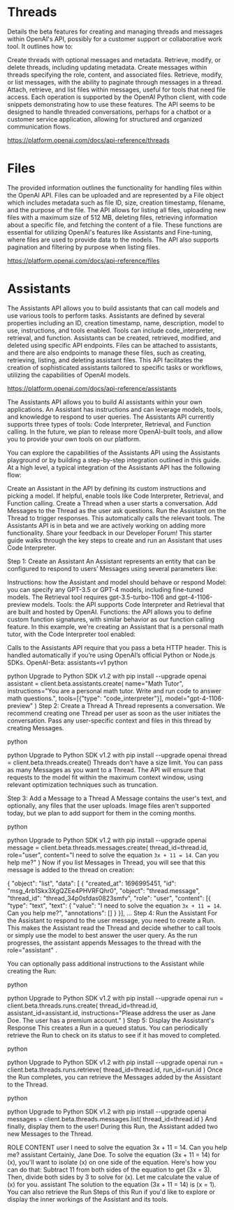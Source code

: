 # Threads

Details the beta features for creating and managing threads and messages within OpenAI's API, possibly for a customer support or collaborative work tool. It outlines how to:

Create threads with optional messages and metadata.
Retrieve, modify, or delete threads, including updating metadata.
Create messages within threads specifying the role, content, and associated files.
Retrieve, modify, or list messages, with the ability to paginate through messages in a thread.
Attach, retrieve, and list files within messages, useful for tools that need file access.
Each operation is supported by the OpenAI Python client, with code snippets demonstrating how to use these features. The API seems to be designed to handle threaded conversations, perhaps for a chatbot or a customer service application, allowing for structured and organized communication flows.

https://platform.openai.com/docs/api-reference/threads

# Files

The provided information outlines the functionality for handling files within the OpenAI API. Files can be uploaded and are represented by a File object which includes metadata such as file ID, size, creation timestamp, filename, and the purpose of the file. The API allows for listing all files, uploading new files with a maximum size of 512 MB, deleting files, retrieving information about a specific file, and fetching the content of a file. These functions are essential for utilizing OpenAI's features like Assistants and Fine-tuning, where files are used to provide data to the models. The API also supports pagination and filtering by purpose when listing files.

https://platform.openai.com/docs/api-reference/files


# Assistants

The Assistants API allows you to build assistants that can call models and use various tools to perform tasks. Assistants are defined by several properties including an ID, creation timestamp, name, description, model to use, instructions, and tools enabled. Tools can include code_interpreter, retrieval, and function. Assistants can be created, retrieved, modified, and deleted using specific API endpoints. Files can be attached to assistants, and there are also endpoints to manage these files, such as creating, retrieving, listing, and deleting assistant files. This API facilitates the creation of sophisticated assistants tailored to specific tasks or workflows, utilizing the capabilities of OpenAI models.

https://platform.openai.com/docs/api-reference/assistants

The Assistants API allows you to build AI assistants within your own applications. An Assistant has instructions and can leverage models, tools, and knowledge to respond to user queries. The Assistants API currently supports three types of tools: Code Interpreter, Retrieval, and Function calling. In the future, we plan to release more OpenAI-built tools, and allow you to provide your own tools on our platform.

You can explore the capabilities of the Assistants API using the Assistants playground or by building a step-by-step integration outlined in this guide. At a high level, a typical integration of the Assistants API has the following flow:

Create an Assistant in the API by defining its custom instructions and picking a model. If helpful, enable tools like Code Interpreter, Retrieval, and Function calling.
Create a Thread when a user starts a conversation.
Add Messages to the Thread as the user ask questions.
Run the Assistant on the Thread to trigger responses. This automatically calls the relevant tools.
The Assistants API is in beta and we are actively working on adding more functionality. Share your feedback in our Developer Forum!
This starter guide walks through the key steps to create and run an Assistant that uses Code Interpreter.

Step 1: Create an Assistant
An Assistant represents an entity that can be configured to respond to users’ Messages using several parameters like:

Instructions: how the Assistant and model should behave or respond
Model: you can specify any GPT-3.5 or GPT-4 models, including fine-tuned models. The Retrieval tool requires gpt-3.5-turbo-1106 and gpt-4-1106-preview models.
Tools: the API supports Code Interpreter and Retrieval that are built and hosted by OpenAI.
Functions: the API allows you to define custom function signatures, with similar behavior as our function calling feature.
In this example, we're creating an Assistant that is a personal math tutor, with the Code Interpreter tool enabled:

Calls to the Assistants API require that you pass a beta HTTP header. This is handled automatically if you’re using OpenAI’s official Python or Node.js SDKs.
OpenAI-Beta: assistants=v1
python

python
Upgrade to 
Python SDK v1.2
 with pip install --upgrade openai
assistant = client.beta.assistants.create(
    name="Math Tutor",
    instructions="You are a personal math tutor. Write and run code to answer math questions.",
    tools=[{"type": "code_interpreter"}],
    model="gpt-4-1106-preview"
)
Step 2: Create a Thread
A Thread represents a conversation. We recommend creating one Thread per user as soon as the user initiates the conversation. Pass any user-specific context and files in this thread by creating Messages.

python

python
Upgrade to 
Python SDK v1.2
 with pip install --upgrade openai
thread = client.beta.threads.create()
Threads don’t have a size limit. You can pass as many Messages as you want to a Thread. The API will ensure that requests to the model fit within the maximum context window, using relevant optimization techniques such as truncation.

Step 3: Add a Message to a Thread
A Message contains the user's text, and optionally, any files that the user uploads. Image files aren't supported today, but we plan to add support for them in the coming months.

python

python
Upgrade to 
Python SDK v1.2
 with pip install --upgrade openai
message = client.beta.threads.messages.create(
    thread_id=thread.id,
    role="user",
    content="I need to solve the equation `3x + 11 = 14`. Can you help me?"
)
Now if you list Messages in Thread, you will see that this message is added to the thread on creation:

{
  "object": "list",
  "data": [
    {
      "created_at": 1696995451,
      "id": "msg_4rb1Skx3XgQZEe4PHVRFQhr0",
      "object": "thread.message",
      "thread_id": "thread_34p0sfdas0823smfv",
      "role": "user",
      "content": [{
        "type": "text",
        "text": {
          "value": "I need to solve the equation `3x + 11 = 14`. Can you help me?",
          "annotations": []
        }
          }],
        ...
Step 4: Run the Assistant
For the Assistant to respond to the user message, you need to create a Run. This makes the Assistant read the Thread and decide whether to call tools or simply use the model to best answer the user query. As the run progresses, the assistant appends Messages to the thread with the role="assistant" .

You can optionally pass additional instructions to the Assistant while creating the Run:

python

python
Upgrade to 
Python SDK v1.2
 with pip install --upgrade openai
run = client.beta.threads.runs.create(
  thread_id=thread.id,
  assistant_id=assistant.id,
  instructions="Please address the user as Jane Doe. The user has a premium account."
)
Step 5: Display the Assistant's Response
This creates a Run in a queued status. You can periodically retrieve the Run to check on its status to see if it has moved to completed.

python

python
Upgrade to 
Python SDK v1.2
 with pip install --upgrade openai
run = client.beta.threads.runs.retrieve(
  thread_id=thread.id,
  run_id=run.id
)
Once the Run completes, you can retrieve the Messages added by the Assistant to the Thread.

python

python
Upgrade to 
Python SDK v1.2
 with pip install --upgrade openai
messages = client.beta.threads.messages.list(
  thread_id=thread.id
)
And finally, display them to the user! During this Run, the Assistant added two new Messages to the Thread.

ROLE	CONTENT
user	I need to solve the equation 3x + 11 = 14. Can you help me?
assistant	Certainly, Jane Doe. To solve the equation (3x + 11 = 14) for (x), you'll want to isolate (x) on one side of the equation. Here's how you can do that:
Subtract 11 from both sides of the equation to get (3x = 3).
Then, divide both sides by 3 to solve for (x).
Let me calculate the value of (x) for you.
assistant	The solution to the equation (3x + 11 = 14) is (x = 1).
You can also retrieve the Run Steps of this Run if you'd like to explore or display the inner workings of the Assistant and its tools.